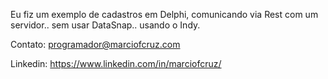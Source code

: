 Eu fiz um exemplo de cadastros em Delphi, comunicando via Rest com um servidor.. sem usar DataSnap.. usando o Indy.

Contato: programador@marciofcruz.com

Linkedin: https://www.linkedin.com/in/marciofcruz/